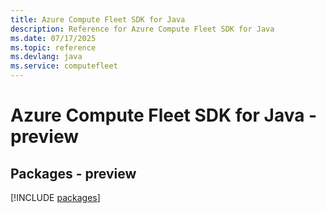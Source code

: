 ```yaml
---
title: Azure Compute Fleet SDK for Java
description: Reference for Azure Compute Fleet SDK for Java
ms.date: 07/17/2025
ms.topic: reference
ms.devlang: java
ms.service: computefleet
---
```

# Azure Compute Fleet SDK for Java - preview
## Packages - preview
[!INCLUDE [packages](compute-fleet-index.md)]